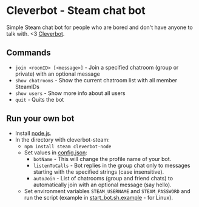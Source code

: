 # Cleverbot - Steam chat bot

Simple Steam chat bot for people who are bored and don't have anyone to talk with. <3 [Cleverbot](http://www.cleverbot.com/).

## Commands

* `join <roomID> [<message>]` - Join a specified chatroom (group or private) with an optional message
* `show chatrooms` - Show the current chatroom list with all member SteamIDs
* `show users` - Show more info about all users
* `quit` - Quits the bot

## Run your own bot

* Install [node.js](http://nodejs.org/).
* In the directory with cleverbot-steam:
  * `npm install steam cleverbot-node`
  * Set values in [config.json](config.json):
      * `botName` - This will change the profile name of your bot.
      * `listenToCalls` - Bot replies in the group chat only to messages starting with the specified strings (case insensitive).
      * `autoJoin` - List of chatrooms (group and friend chats) to automatically join with an optional message (say hello).
  * Set environment variables `STEAM_USERNAME` and `STEAM_PASSWORD` and run the script (example in [start_bot.sh.example](start_bot.sh.example) - for Linux).